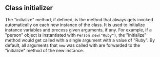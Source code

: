 ## Class initializer

The "initialize" method, if defined, is the method that always gets invoked automatically on each new instance of the class. It is used to initialize instance variables and process given arguments, if any. For example, if a "person" object is instantiated with `Person.new("Ruby")`, the "initialize" method would get called with a single argument with a value of "Ruby". By default, all arguments that `new` was called with are forwarded to the "initialize" method of the new instance.